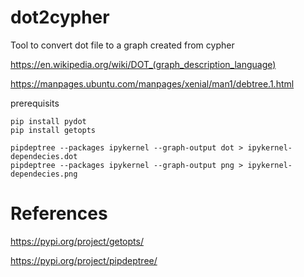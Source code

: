 # dot2cypher
Tool to convert dot file to a graph created from cypher 

https://en.wikipedia.org/wiki/DOT_(graph_description_language)

https://manpages.ubuntu.com/manpages/xenial/man1/debtree.1.html


prerequisits

```
pip install pydot
pip install getopts
```


```
pipdeptree --packages ipykernel --graph-output dot > ipykernel-dependecies.dot
pipdeptree --packages ipykernel --graph-output png > ipykernel-dependecies.png
```
# References

https://pypi.org/project/getopts/

https://pypi.org/project/pipdeptree/
